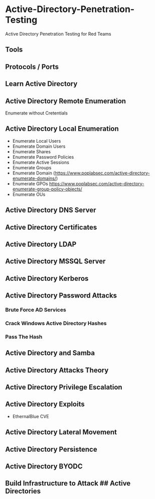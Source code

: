 # Active-Directory-Penetration-Testing
Active Directory Penetration Testing for Red Teams


## Tools


## Protocols / Ports

## Learn Active Directory

## Active Directory Remote Enumeration
Enumerate without Cretentials





## Active Directory Local Enumeration
- Enumerate Local Users
- Enumerate Domain Users
- Enumerate Shares
- Enumerate Password Policies
- Enumerate Active Sessions
- Enumerate Groups
- Enumerate Domain (https://www.poplabsec.com/active-directory-enumerate-domains/)
- Enumerate GPOs https://www.poplabsec.com/active-directory-enumerate-group-policy-objects/
- Enumerate OUs



## Active Directory DNS Server
## Active Directory Certificates
## Active Directory LDAP
## Active Directory MSSQL Server
## Active Directory Kerberos
## Active Directory Password Attacks
### Brute Force AD Services
### Crack Windows Active Directory Hashes
### Pass The Hash

## Active Directory and Samba
## Active Directory Attacks Theory

## Active Directory Privilege Escalation
## Active Directory Exploits
- EthernalBlue CVE
## Active Directory Lateral Movement
## Active Directory Persistence 

## Active Directory BYODC

## Build Infrastructure to Attack ## Active Directories

